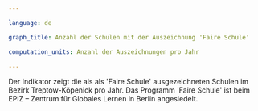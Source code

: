 ```yaml
---

language: de   

graph_title: Anzahl der Schulen mit der Auszeichnung 'Faire Schule'

computation_units: Anzahl der Auszeichnungen pro Jahr

---
```


Der Indikator zeigt die als als 'Faire Schule' ausgezeichneten Schulen im Bezirk Treptow-Köpenick pro Jahr. Das Programm 'Faire Schule' ist beim EPIZ – Zentrum für Globales Lernen in Berlin angesiedelt.
